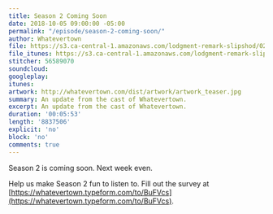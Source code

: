 ```yaml
---
title: Season 2 Coming Soon
date: 2018-10-05 09:00:00 -05:00
permalink: "/episode/season-2-coming-soon/"
author: Whatevertown
file: https://s3.ca-central-1.amazonaws.com/lodgment-remark-slipshod/0200.mp3
file_itunes: https://s3.ca-central-1.amazonaws.com/lodgment-remark-slipshod/0200.m4a
stitcher: 56589070
soundcloud: 
googleplay: 
itunes: 
artwork: http://whatevertown.com/dist/artwork/artwork_teaser.jpg
summary: An update from the cast of Whatevertown.
excerpt: An update from the cast of Whatevertown.
duration: '00:05:53'
length: '8837506'
explicit: 'no'
block: 'no'
comments: true
---
```


Season 2 is coming soon. Next week even.

Help us make Season 2 fun to listen to. Fill out the survey at [https://whatevertown.typeform.com/to/BuFVcs](https://whatevertown.typeform.com/to/BuFVcs).
